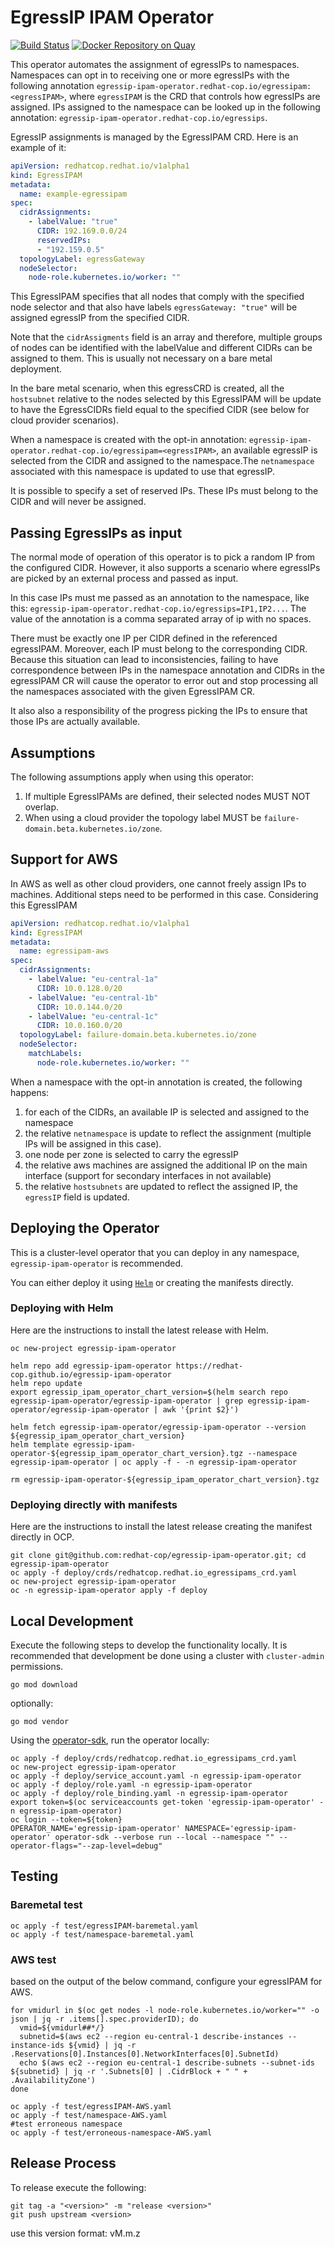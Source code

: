 # EgressIP IPAM Operator

[![Build Status](https://travis-ci.org/redhat-cop/egressip-ipam-operator.svg?branch=master)](https://travis-ci.org/redhat-cop/egressip-ipam-operator) [![Docker Repository on Quay](https://quay.io/repository/redhat-cop/egressip-ipam-operator/status "Docker Repository on Quay")](https://quay.io/repository/redhat-cop/egressip-ipam-operator)

This operator automates the assignment of egressIPs to namespaces.
Namespaces can opt in to receiving one or more egressIPs with the following annotation `egressip-ipam-operator.redhat-cop.io/egressipam:<egressIPAM>`, where `egressIPAM` is the CRD that controls how egressIPs are assigned.
IPs assigned to the namespace can be looked up in the following annotation: `egressip-ipam-operator.redhat-cop.io/egressips`.

EgressIP assignments is managed by the EgressIPAM CRD. Here is an example of it:

```yaml
apiVersion: redhatcop.redhat.io/v1alpha1
kind: EgressIPAM
metadata:
  name: example-egressipam
spec:
  cidrAssignments:
    - labelValue: "true"
      CIDR: 192.169.0.0/24
      reservedIPs:
      - "192.159.0.5"
  topologyLabel: egressGateway
  nodeSelector:
    node-role.kubernetes.io/worker: ""
```

This EgressIPAM specifies that all nodes that comply with the specified node selector and that also have labels `egressGateway: "true"` will be assigned egressIP from the specified CIDR.

Note that the `cidrAssigments` field is an array and therefore, multiple groups of nodes can be identified with the labelValue and different CIDRs can be assigned to them. This is usually not necessary on a bare metal deployment.

In the bare metal scenario, when this egressCRD is created, all the `hostsubnet` relative to the nodes selected by this EgressIPAM will be update to have the EgressCIDRs field equal to the specified CIDR (see below for cloud provider scenarios).

When a namespace is created with the opt-in annotation: `egressip-ipam-operator.redhat-cop.io/egressipam=<egressIPAM>`, an available egressIP is selected from the CIDR and assigned to the namespace.The `netnamespace` associated with this namespace is updated to use that egressIP.

It is possible to specify a set of reserved IPs. These IPs must belong to the CIDR and will never be assigned.

## Passing EgressIPs as input

The normal mode of operation of this operator is to pick a random IP from the configured CIDR. However, it also supports a scenario where egressIPs are picked by an external process and passed as input.

In this case IPs must me passed as an annotation to the namespace, like this: `egressip-ipam-operator.redhat-cop.io/egressips=IP1,IP2...`. The value of the annotation is a comma separated array of ip with no spaces.

There must be exactly one IP per CIDR defined in the referenced egressIPAM. Moreover, each IP must belong to the corresponding CIDR. Because this situation can lead to inconsistencies, failing to have correspondence between IPs in the namespace annotation and CIDRs in the egressIPAM CR will cause the operator to error out and stop processing all the namespaces associated with the given EgressIPAM CR.

It also also a responsibility of the progress picking the IPs to ensure that those IPs are actually available.

## Assumptions

The following assumptions apply when using this operator:

1. If multiple EgressIPAMs are defined, their selected nodes MUST NOT overlap.
2. When using a cloud provider the topology label MUST be `failure-domain.beta.kubernetes.io/zone`.

## Support for AWS

In AWS as well as other cloud providers, one cannot freely assign IPs to machines. Additional steps need to be performed in this case. Considering this EgressIPAM

```yaml
apiVersion: redhatcop.redhat.io/v1alpha1
kind: EgressIPAM
metadata:
  name: egressipam-aws
spec:
  cidrAssignments:
    - labelValue: "eu-central-1a"
      CIDR: 10.0.128.0/20
    - labelValue: "eu-central-1b"
      CIDR: 10.0.144.0/20
    - labelValue: "eu-central-1c"
      CIDR: 10.0.160.0/20
  topologyLabel: failure-domain.beta.kubernetes.io/zone
  nodeSelector:
    matchLabels:
      node-role.kubernetes.io/worker: ""
```

When a namespace with the opt-in annotation is created, the following happens:

1. for each of the CIDRs, an available IP is selected and assigned to the namespace
2. the relative `netnamespace` is update to reflect the assignment (multiple IPs will be assigned in this case).
3. one node per zone is selected to carry the egressIP
4. the relative aws machines are assigned the additional IP on the main interface (support for secondary interfaces in not available)
5. the relative `hostsubnets` are updated to reflect the assigned IP, the `egressIP` field is updated.

## Deploying the Operator

This is a cluster-level operator that you can deploy in any namespace, `egressip-ipam-operator` is recommended.

You can either deploy it using [`Helm`](https://helm.sh/) or creating the manifests directly.

### Deploying with Helm

Here are the instructions to install the latest release with Helm.

```shell
oc new-project egressip-ipam-operator

helm repo add egressip-ipam-operator https://redhat-cop.github.io/egressip-ipam-operator
helm repo update
export egressip_ipam_operator_chart_version=$(helm search repo egressip-ipam-operator/egressip-ipam-operator | grep egressip-ipam-operator/egressip-ipam-operator | awk '{print $2}')

helm fetch egressip-ipam-operator/egressip-ipam-operator --version ${egressip_ipam_operator_chart_version}
helm template egressip-ipam-operator-${egressip_ipam_operator_chart_version}.tgz --namespace egressip-ipam-operator | oc apply -f - -n egressip-ipam-operator

rm egressip-ipam-operator-${egressip_ipam_operator_chart_version}.tgz
```

### Deploying directly with manifests

Here are the instructions to install the latest release creating the manifest directly in OCP.

```shell
git clone git@github.com:redhat-cop/egressip-ipam-operator.git; cd egressip-ipam-operator
oc apply -f deploy/crds/redhatcop.redhat.io_egressipams_crd.yaml
oc new-project egressip-ipam-operator
oc -n egressip-ipam-operator apply -f deploy
```

## Local Development

Execute the following steps to develop the functionality locally. It is recommended that development be done using a cluster with `cluster-admin` permissions.

```shell
go mod download
```

optionally:

```shell
go mod vendor
```

Using the [operator-sdk](https://github.com/operator-framework/operator-sdk), run the operator locally:

```shell
oc apply -f deploy/crds/redhatcop.redhat.io_egressipams_crd.yaml
oc new-project egressip-ipam-operator
oc apply -f deploy/service_account.yaml -n egressip-ipam-operator
oc apply -f deploy/role.yaml -n egressip-ipam-operator
oc apply -f deploy/role_binding.yaml -n egressip-ipam-operator
export token=$(oc serviceaccounts get-token 'egressip-ipam-operator' -n egressip-ipam-operator)
oc login --token=${token}
OPERATOR_NAME='egressip-ipam-operator' NAMESPACE='egressip-ipam-operator' operator-sdk --verbose run --local --namespace "" --operator-flags="--zap-level=debug"
```

## Testing

### Baremetal test

```shell
oc apply -f test/egressIPAM-baremetal.yaml
oc apply -f test/namespace-baremetal.yaml

```

### AWS test

based on the output of the below command, configure your egressIPAM for AWS.

```shell
for vmidurl in $(oc get nodes -l node-role.kubernetes.io/worker="" -o json | jq -r .items[].spec.providerID); do
  vmid=${vmidurl##*/}
  subnetid=$(aws ec2 --region eu-central-1 describe-instances --instance-ids ${vmid} | jq -r .Reservations[0].Instances[0].NetworkInterfaces[0].SubnetId)
  echo $(aws ec2 --region eu-central-1 describe-subnets --subnet-ids ${subnetid} | jq -r '.Subnets[0] | .CidrBlock + " " + .AvailabilityZone')
done
```  

```shell
oc apply -f test/egressIPAM-AWS.yaml
oc apply -f test/namespace-AWS.yaml
#test erroneous namespace
oc apply -f test/erroneous-namespace-AWS.yaml
```

## Release Process

To release execute the following:

```shell
git tag -a "<version>" -m "release <version>"
git push upstream <version>
```

use this version format: vM.m.z
